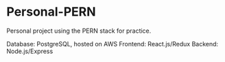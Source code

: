 # Personal-PERN
Personal project using the PERN stack for practice.

Database: PostgreSQL, hosted on AWS
Frontend: React.js/Redux
Backend: Node.js/Express
